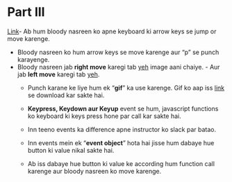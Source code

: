 # Part III

 [Link](http://codepen.io/navgurukul/full/ygVWox/)- Ab hum bloody nasreen ko apne keyboard ki arrow keys se jump or move  karenge.
* Bloody  nasreen ko hum arrow keys se move karenge aur “p” se punch karayenge.
* Bloody nasreen jab **right move** karegi tab [yeh](http://navgurukul.org/bloodynasreen/left.png) image aani 			chaiye.	- Aur jab **left move** karegi tab [yeh](http://navgurukul.org/bloodynasreen/right.png).
	- Punch karane ke liye hum ek “**gif**” ka use karenge. Gif ko aap iss [link](http://navgurukul.org/bloodynasreen/punch.gif) se download kar sakte hai.

	- **Keypress, Keydown aur Keyup** event se hum, javascript functions ko keyboard ki 
	 keys press hone par call kar sakte hai. 

	- Inn teeno events ka difference apne instructor ko slack par batao.

	- Inn events mein ek “**event object**” hota hai jisse hum dabaye hue button ki value nikal sakte hai.

	- Ab iss dabaye hue button ki value ke according hum function call karenge aur bloody nasreen ko move karenge.

